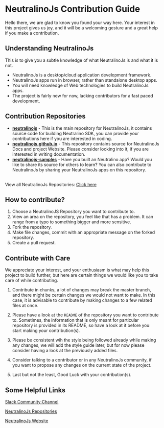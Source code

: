 # NeutralinoJs Contribution Guide 

Hello there, we are glad to know you found your way here. Your interest in this project gives us joy, and it will be a welcoming gesture and a great help if you make a contribution. 

## Understanding NeutralinoJs 
This is to give you a subtle knowledge of what NeutralinoJs is and what it is not.

- NeutralinoJs is a desktop/cloud application development framework.
- NeutralinoJs apps run in browser, rather than standalone desktop apps. 
- You will need knowledge of Web technologies to build NeutralinoJs apps. 
- The project is fairly new for now, lacking contributors for a fast paced development.

## Contribution Repositories 
* [**neutralinojs**](https://github.com/neutralinojs/neutralinojs) - This is the main repository for NeutralinoJs, 
it contains source code for building Neutralino SDK, you can provide your contributions here if you are interested in coding.
* [**neutralinojs.github.io**](https://github.com/neutralinojs/neutralinojs.github.io) - This repository contains source for NeutralinoJs Docs and project Website.
Please consider looking into it, if you are interested in writing documentation.
* [**neutralinojs-samples**](https://github.com/neutralinojs/neutralinojs-samples) - Have you built an Neutralino app?
Would you like to share its source for others to learn? 
You can also contribute to NeutralinoJs by sharing your NeutralinoJs apps on this repository.

<br/> View all NeutralinoJs Repositories: [Click here](https://github.com/neutralinojs)

## How to contribute?
1. Choose a NeutralinoJS Repository you want to contribute to.
2. View an area on the repository, you feel like that has a problem. It can range from a typo to something bigger and more sensitive.
3. Fork the repository.
4. Make file changes, commit with an appropriate message on the forked repository.
5. Create a pull request.

## Contribute with Care
We appreciate your interest, and your enthusiasm is what may help this project to build further, 
but here are certain things we would like you to take care of while contributing.

1. Contribute in chunks, a lot of changes may break the master branch, and there might be certain changes we would not want to make. 
In this case, it is advisable to contribute by making changes to a few related files at once.

2. Please have a look at the `README` of the repository you want to contribute to. 
Sometimes, the information that is only meant for particular repository is provided in its README, so have a look at it before you start making your contribution(s).

3. Please be consistent wih the style being followed already while making any changes, 
we will add the style guide later, but for now please consider having a look at the previously added files.

4. Consider talking to a contributor or in any NeutralinoJs community, if you want to propose any changes on the current state of the project.

5. Last but not the least, Good Luck with your contribution(s).

## Some Helpful Links 

[Slack Community Channel](https://neutalinojs.slack.com)

[NeutralinoJs Repositories](https://github.com/neutralinojs)

[NeutralinoJs Website](https://neutralinojs.github.io)
